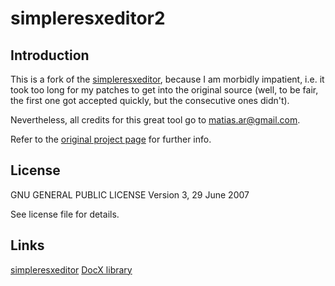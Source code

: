 # simpleresxeditor2

## Introduction

This is a fork of the [simpleresxeditor](http://code.google.com/p/simpleresxeditor/), because I am morbidly impatient, i.e. it took too long for my patches to get into the original source (well, to be fair, the first one got accepted quickly, but the consecutive ones didn't).

Nevertheless, all credits for this great tool go to matias.ar@gmail.com.

Refer to the [original project page](http://code.google.com/p/simpleresxeditor/) for further info.


## License
GNU GENERAL PUBLIC LICENSE
Version 3, 29 June 2007 

See license file for details.

## Links

[simpleresxeditor](http://code.google.com/p/simpleresxeditor/)
[DocX library](http://docx.codeplex.com)